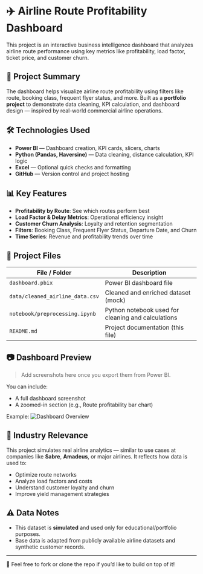 # ✈️ Airline Route Profitability Dashboard

This project is an interactive business intelligence dashboard that analyzes airline route performance using key metrics like profitability, load factor, ticket price, and customer churn.

## 📌 Project Summary

The dashboard helps visualize airline route profitability using filters like route, booking class, frequent flyer status, and more. Built as a **portfolio project** to demonstrate data cleaning, KPI calculation, and dashboard design — inspired by real-world commercial airline operations.

## 🛠️ Technologies Used

- **Power BI** — Dashboard creation, KPI cards, slicers, charts
- **Python (Pandas, Haversine)** — Data cleaning, distance calculation, KPI logic
- **Excel** — Optional quick checks and formatting
- **GitHub** — Version control and project hosting

## 📊 Key Features

- **Profitability by Route**: See which routes perform best
- **Load Factor & Delay Metrics**: Operational efficiency insight
- **Customer Churn Analysis**: Loyalty and retention segmentation
- **Filters**: Booking Class, Frequent Flyer Status, Departure Date, and Churn
- **Time Series**: Revenue and profitability trends over time

## 📂 Project Files

| File / Folder              | Description                                        |
|---------------------------|----------------------------------------------------|
| `dashboard.pbix`          | Power BI dashboard file                            |
| `data/cleaned_airline_data.csv` | Cleaned and enriched dataset (mock)              |
| `notebook/preprocessing.ipynb` | Python notebook used for cleaning and calculations |
| `README.md`               | Project documentation (this file)                 |

## 📷 Dashboard Preview

> Add screenshots here once you export them from Power BI.

You can include:
- A full dashboard screenshot
- A zoomed-in section (e.g., Route profitability bar chart)

Example:
![Dashboard Overview](screenshots/dashboard-full.png)

## 🧠 Industry Relevance

This project simulates real airline analytics — similar to use cases at companies like **Sabre**, **Amadeus**, or major airlines. It reflects how data is used to:

- Optimize route networks
- Analyze load factors and costs
- Understand customer loyalty and churn
- Improve yield management strategies

## ⚠️ Data Notes

- This dataset is **simulated** and used only for educational/portfolio purposes.
- Base data is adapted from publicly available airline datasets and synthetic customer records.

---

👋 Feel free to fork or clone the repo if you’d like to build on top of it!
